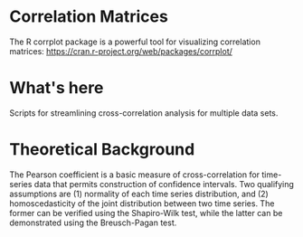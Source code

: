 # Correlation Matrices
The R corrplot package is a powerful tool for visualizing correlation matrices: https://cran.r-project.org/web/packages/corrplot/

# What's here
Scripts for streamlining cross-correlation analysis for multiple data sets.

# Theoretical Background
The Pearson coefficient is a basic measure of cross-correlation for time-series data that permits construction of confidence intervals.  Two qualifying assumptions are (1) normality of each time series distribution, and (2) homoscedasticity of the joint distribution between two time series.  The former can be verified using the Shapiro-Wilk test, while the latter can be demonstrated using the Breusch-Pagan test.
